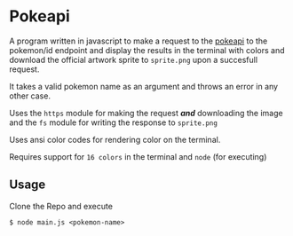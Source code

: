 # Pokeapi

A program written in javascript to make a request to the [pokeapi](https://pokeapi.co/) to the pokemon/id endpoint and display the results in the terminal with colors and download the official artwork sprite to `sprite.png` upon a succesfull request.

It takes a valid pokemon name as an argument and throws an error in any other case.

Uses the `https` module for making the request ***and*** downloading the image and the `fs` module for writing the response to `sprite.png`

Uses ansi color codes for rendering color on the terminal.

 Requires support for `16 colors` in the terminal and `node` (for executing)

## Usage
Clone the Repo and execute

    $ node main.js <pokemon-name>
